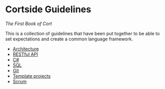 # Cortside Guidelines

_The First Book of Cort_

This is a collection of guidelines that have been put together to be able to set expectations and create a common language framework.

* [Architecture](architecture/README.md)
* [RESTful API](rest/README.md)
* [C#](csharp/README.md)
* [SQL](sql/README.md)
* [Git](git/README.md)
* [Template projects](template/README.md)
* [Scrum](scrum/README.md)